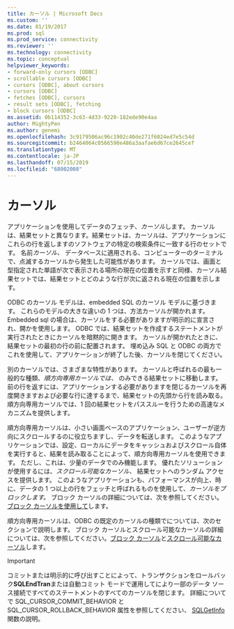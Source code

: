 ```yaml
---
title: カーソル | Microsoft Docs
ms.custom: ''
ms.date: 01/19/2017
ms.prod: sql
ms.prod_service: connectivity
ms.reviewer: ''
ms.technology: connectivity
ms.topic: conceptual
helpviewer_keywords:
- forward-only cursors [ODBC]
- scrollable cursors [ODBC]
- cursors [ODBC], about cursors
- cursors [ODBC]
- fetches [ODBC], cursors
- result sets [ODBC], fetching
- block cursors [ODBC]
ms.assetid: 0b114352-3c63-4d33-9220-182ede90e4aa
author: MightyPen
ms.author: genemi
ms.openlocfilehash: 3c9179506ac96c1902c40de271f6024ed7e5c54d
ms.sourcegitcommit: b2464064c0566590e486a3aafae6d67ce2645cef
ms.translationtype: MT
ms.contentlocale: ja-JP
ms.lasthandoff: 07/15/2019
ms.locfileid: "68002008"
---
```

# <a name="cursors"></a>カーソル
アプリケーションを使用してデータのフェッチ、*カーソル*します。 カーソルは、結果セットと異なります。結果セットは、カーソルは、アプリケーションにこれらの行を返しますのソフトウェアの特定の検索条件に一致する行のセットです。 名前*カーソル、* データベースに適用される、コンピューターのターミナルで、点滅するカーソルから発生した可能性があります。 カーソルでは、画面と型指定された単語が次で表示される場所の現在の位置を示すと同様、カーソル結果セットでは、結果セットとどのような行が次に返される現在の位置を示します。  
  
 ODBC のカーソル モデルは、embedded SQL のカーソル モデルに基づきます。 これらのモデルの大きな違いの 1 つは、方法カーソルが開かれます。 Embedded sql の場合は、カーソルをする必要がありますが明示的に宣言され、開かを使用します。 ODBC では、結果セットを作成するステートメントが実行されたときにカーソルを暗黙的に開きます。 カーソルが開かれたときに、結果セットの最初の行の前に配置されます。 埋め込み SQL と ODBC の両方でこれを使用して、アプリケーションが終了した後、カーソルを閉じてください。  
  
 別のカーソルでは、さまざまな特性があります。 カーソルと呼ばれるの最も一般的な種類、*順方向専用カーソルでは、* のみできる結果セットに移動します。 前の行を返すには、アプリケーションする必要がありますを閉じるカーソルを再度開きますおよび必要な行に達するまで、結果セットの先頭から行を読み取る。 順方向専用カーソルでは、1 回の結果セットをパススルーを行うための高速なメカニズムを提供します。  
  
 順方向専用カーソルは、小さい画面ベースのアプリケーション、ユーザーが逆方向にスクロールするのに役立ちますし、データを転送します。 このようなアプリケーションでは、設定、ローカルにデータをキャッシュおよびスクロール自体を実行すると、結果を読み取ることによって、順方向専用カーソルを使用できます。 ただし、これは、少量のデータでのみ機能します。 優れたソリューションが使用するには、*スクロール可能なカーソル、* 結果セットへのランダム アクセスを提供します。 このようなアプリケーションも、パフォーマンスが向上、時に、データの 1 つ以上の行をフェッチと呼ばれるものを使用して、*カーソルをブロックします。* ブロック カーソルの詳細については、次を参照してください。[ブロック カーソルを使用して](../../../odbc/reference/develop-app/using-block-cursors.md)します。  
  
 順方向専用カーソルは、ODBC の既定のカーソルの種類でについては、次のセクションで説明します。 ブロック カーソルとスクロール可能なカーソルの詳細については、次を参照してください。[ブロック カーソル](../../../odbc/reference/develop-app/block-cursors.md)と[スクロール可能なカーソル](../../../odbc/reference/develop-app/scrollable-cursors.md)します。  
  
> [!IMPORTANT]  
>  コミットまたは明示的に呼び出すことによって、トランザクションをロールバック**SQLEndTran**または自動コミット モードで運用してにより一部のデータ ソース接続ですべてのステートメントのすべてのカーソルを閉じます。 詳細についてで SQL_CURSOR_COMMIT_BEHAVIOR と SQL_CURSOR_ROLLBACK_BEHAVIOR 属性を参照してください、 [SQLGetInfo](../../../odbc/reference/syntax/sqlgetinfo-function.md)関数の説明。
